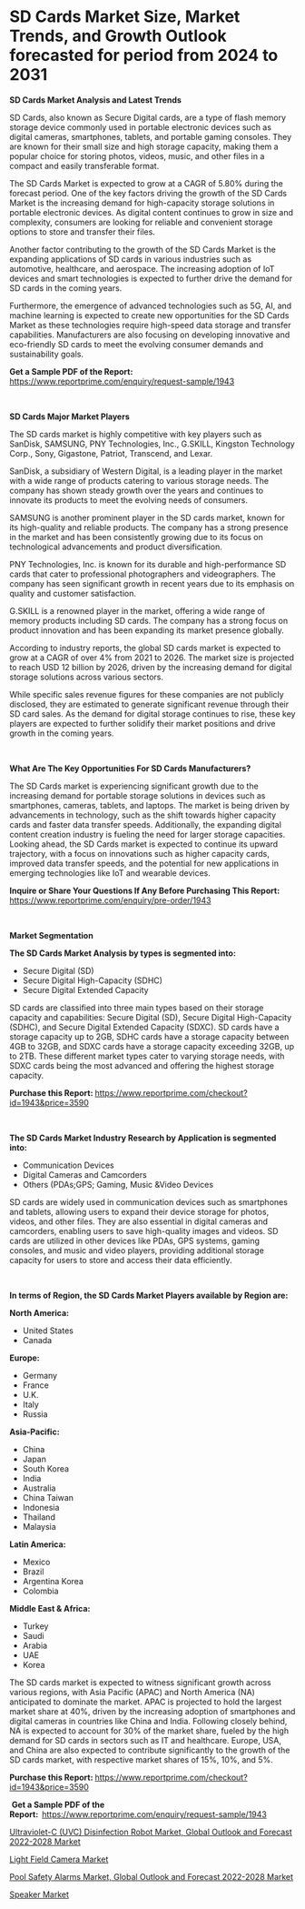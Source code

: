 <p><h1>SD Cards Market Size, Market Trends, and Growth Outlook forecasted for period from 2024 to 2031</h1></p><p><strong>SD Cards Market Analysis and Latest Trends</strong></p>
<p><p>SD Cards, also known as Secure Digital cards, are a type of flash memory storage device commonly used in portable electronic devices such as digital cameras, smartphones, tablets, and portable gaming consoles. They are known for their small size and high storage capacity, making them a popular choice for storing photos, videos, music, and other files in a compact and easily transferable format.</p><p>The SD Cards Market is expected to grow at a CAGR of 5.80% during the forecast period. One of the key factors driving the growth of the SD Cards Market is the increasing demand for high-capacity storage solutions in portable electronic devices. As digital content continues to grow in size and complexity, consumers are looking for reliable and convenient storage options to store and transfer their files.</p><p>Another factor contributing to the growth of the SD Cards Market is the expanding applications of SD cards in various industries such as automotive, healthcare, and aerospace. The increasing adoption of IoT devices and smart technologies is expected to further drive the demand for SD cards in the coming years.</p><p>Furthermore, the emergence of advanced technologies such as 5G, AI, and machine learning is expected to create new opportunities for the SD Cards Market as these technologies require high-speed data storage and transfer capabilities. Manufacturers are also focusing on developing innovative and eco-friendly SD cards to meet the evolving consumer demands and sustainability goals.</p></p>
<p><strong>Get a Sample PDF of the Report:&nbsp;</strong> <a href="https://www.reportprime.com/enquiry/request-sample/1943">https://www.reportprime.com/enquiry/request-sample/1943</a></p>
<p>&nbsp;</p>
<p><strong>SD Cards Major Market Players</strong></p>
<p><p>The SD cards market is highly competitive with key players such as SanDisk, SAMSUNG, PNY Technologies, Inc., G.SKILL, Kingston Technology Corp., Sony, Gigastone, Patriot, Transcend, and Lexar. </p><p>SanDisk, a subsidiary of Western Digital, is a leading player in the market with a wide range of products catering to various storage needs. The company has shown steady growth over the years and continues to innovate its products to meet the evolving needs of consumers.</p><p>SAMSUNG is another prominent player in the SD cards market, known for its high-quality and reliable products. The company has a strong presence in the market and has been consistently growing due to its focus on technological advancements and product diversification.</p><p>PNY Technologies, Inc. is known for its durable and high-performance SD cards that cater to professional photographers and videographers. The company has seen significant growth in recent years due to its emphasis on quality and customer satisfaction.</p><p>G.SKILL is a renowned player in the market, offering a wide range of memory products including SD cards. The company has a strong focus on product innovation and has been expanding its market presence globally.</p><p>According to industry reports, the global SD cards market is expected to grow at a CAGR of over 4% from 2021 to 2026. The market size is projected to reach USD 12 billion by 2026, driven by the increasing demand for digital storage solutions across various sectors.</p><p>While specific sales revenue figures for these companies are not publicly disclosed, they are estimated to generate significant revenue through their SD card sales. As the demand for digital storage continues to rise, these key players are expected to further solidify their market positions and drive growth in the coming years.</p></p>
<p>&nbsp;</p>
<p><strong>What Are The Key Opportunities For SD Cards Manufacturers?</strong></p>
<p><p>The SD Cards market is experiencing significant growth due to the increasing demand for portable storage solutions in devices such as smartphones, cameras, tablets, and laptops. The market is being driven by advancements in technology, such as the shift towards higher capacity cards and faster data transfer speeds. Additionally, the expanding digital content creation industry is fueling the need for larger storage capacities. Looking ahead, the SD Cards market is expected to continue its upward trajectory, with a focus on innovations such as higher capacity cards, improved data transfer speeds, and the potential for new applications in emerging technologies like IoT and wearable devices.</p></p>
<p><strong>Inquire or Share Your Questions If Any Before Purchasing This Report:</strong> <a href="https://www.reportprime.com/enquiry/pre-order/1943">https://www.reportprime.com/enquiry/pre-order/1943</a></p>
<p>&nbsp;</p>
<p><strong>Market Segmentation</strong></p>
<p><strong>The SD Cards Market Analysis by types is segmented into:</strong></p>
<p><ul><li>Secure Digital (SD)</li><li>Secure Digital High-Capacity (SDHC)</li><li>Secure Digital Extended Capacity</li></ul></p>
<p><p>SD cards are classified into three main types based on their storage capacity and capabilities: Secure Digital (SD), Secure Digital High-Capacity (SDHC), and Secure Digital Extended Capacity (SDXC). SD cards have a storage capacity up to 2GB, SDHC cards have a storage capacity between 4GB to 32GB, and SDXC cards have a storage capacity exceeding 32GB, up to 2TB. These different market types cater to varying storage needs, with SDXC cards being the most advanced and offering the highest storage capacity.</p></p>
<p><strong>Purchase this Report:&nbsp;</strong><a href="https://www.reportprime.com/checkout?id=1943&price=3590">https://www.reportprime.com/checkout?id=1943&price=3590</a></p>
<p>&nbsp;</p>
<p><strong>The SD Cards Market Industry Research by Application is segmented into:</strong></p>
<p><ul><li>Communication Devices</li><li>Digital Cameras and Camcorders</li><li>Others (PDAs;GPS; Gaming, Music &Video Devices</li></ul></p>
<p><p>SD cards are widely used in communication devices such as smartphones and tablets, allowing users to expand their device storage for photos, videos, and other files. They are also essential in digital cameras and camcorders, enabling users to save high-quality images and videos. SD cards are utilized in other devices like PDAs, GPS systems, gaming consoles, and music and video players, providing additional storage capacity for users to store and access their data efficiently.</p></p>
<p>&nbsp;</p>
<p><strong>In terms of Region, the SD Cards Market Players available by Region are:</strong></p>
<p>
    <p> <strong> North America: </strong>
        <ul>
            <li>United States</li>
            <li>Canada</li>
        </ul>
        </p> 
    <p> <strong> Europe: </strong>
        <ul>
            <li>Germany</li>
            <li>France</li>
            <li>U.K.</li>
            <li>Italy</li>
            <li>Russia</li>
        </ul>
        </p> 
    <p> <strong> Asia-Pacific: </strong>
        <ul>
            <li>China</li>
            <li>Japan</li>
            <li>South Korea</li>
            <li>India</li>
            <li>Australia</li>
            <li>China Taiwan</li>
            <li>Indonesia</li>
            <li>Thailand</li>
            <li>Malaysia</li>
        </ul>
        </p> 
    <p> <strong> Latin America: </strong>
        <ul>
            <li>Mexico</li>
            <li>Brazil</li>
            <li>Argentina Korea</li>
            <li>Colombia</li>
        </ul>
        </p> 
    <p> <strong> Middle East & Africa: </strong>
        <ul>
            <li>Turkey</li>
            <li>Saudi</li>
            <li>Arabia</li>
            <li>UAE</li>
            <li>Korea</li>
        </ul>
    </p>
    </p>
<p><p>The SD cards market is expected to witness significant growth across various regions, with Asia Pacific (APAC) and North America (NA) anticipated to dominate the market. APAC is projected to hold the largest market share at 40%, driven by the increasing adoption of smartphones and digital cameras in countries like China and India. Following closely behind, NA is expected to account for 30% of the market share, fueled by the high demand for SD cards in sectors such as IT and healthcare. Europe, USA, and China are also expected to contribute significantly to the growth of the SD cards market, with respective market shares of 15%, 10%, and 5%.</p></p>
<p><strong>Purchase this Report: </strong><a href="https://www.reportprime.com/checkout?id=1943&price=3590">https://www.reportprime.com/checkout?id=1943&price=3590</a></p>
<p>&nbsp;<strong>Get a Sample PDF of the Report:&nbsp;&nbsp;</strong><a href="https://www.reportprime.com/enquiry/request-sample/1943">https://www.reportprime.com/enquiry/request-sample/1943</a></p>
<p><strong></strong></p>
<p><p><a href="https://www.linkedin.com/pulse/ultraviolet-c-uvc-disinfection-robot-market-global-outlook-jz8oc?trackingId=vh4F%2Bp%2B%2Fsg1w4G4WnVmo8A%3D%3D">Ultraviolet-C (UVC) Disinfection Robot Market, Global Outlook and Forecast 2022-2028 Market</a></p><p><a href="https://github.com/castoriffic/Market-Research-Report-List-3/blob/main/light-field-camera-market.md">Light Field Camera Market</a></p><p><a href="https://www.linkedin.com/pulse/pool-safety-alarms-market-global-outlook-forecast-2022-2028-yk5cc?trackingId=L2tJqfYZNgK6OwwEo4%2FGgw%3D%3D">Pool Safety Alarms Market, Global Outlook and Forecast 2022-2028 Market</a></p><p><a href="https://github.com/brenzgnarento/Market-Research-Report-List-1/blob/main/speaker-market.md">Speaker Market</a></p></p>